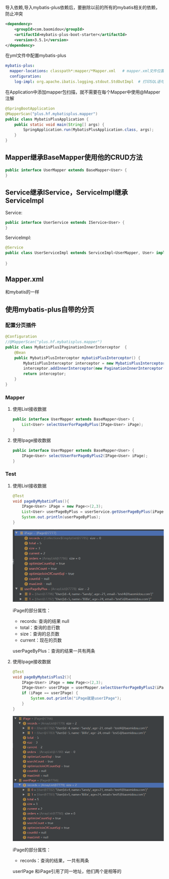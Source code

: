 导入依赖,导入mybatis-plus依赖后，要删除以前的所有的mybatis相关的依赖，防止冲突

```xml
<dependency>
    <groupId>com.baomidou</groupId>
    <artifactId>mybatis-plus-boot-starter</artifactId>
    <version>3.5.1</version>
</dependency>
```

在yml文件中配置mybatis-plus

```yml
mybatis-plus:
  mapper-locations: classpath*:mapper/*Mapper.xml   # mapper.xml文件位置
  configuration:
    log-impl: org.apache.ibatis.logging.stdout.StdOutImpl  # 打印SQL语句
```

在Application中添加mapper包扫描，就不需要在每个Mapper中使用@Mapper注解

```java
@SpringBootApplication
@MapperScan("plus.hf.mybatisplus.mapper")
public class MybatisPlusApplication {
    public static void main(String[] args) {
        SpringApplication.run(MybatisPlusApplication.class, args);
    }
}
```



## Mapper继承BaseMapper使用他的CRUD方法

```java
public interface UserMapper extends BaseMapper<User> {
}
```

## Service继承IService，ServiceImpl继承ServiceImpl

Service:

```java
public interface UserService extends IService<User> {
}
```

ServiceImpl:

```java
@Service
public class UserServiceImpl extends ServiceImpl<UserMapper, User> implements UserService {
    
}
```

## Mapper.xml

和mybatis的一样

## 使用mybatis-plus自带的分页

### 配置分页插件

```java
@Configuration
//@MapperScan("plus.hf.mybatisplus.mapper")
public class MyBatisPlusIPaginationInnerInterceptor  {
    @Bean
    public MybatisPlusInterceptor mybatisPlusInterceptor() {
        MybatisPlusInterceptor interceptor = new MybatisPlusInterceptor();
        interceptor.addInnerInterceptor(new PaginationInnerInterceptor(DbType.MYSQL));
        return interceptor;
    }
}
```



### Mapper

1. 使用List接收数据

   ```java
   public interface UserMapper extends BaseMapper<User> {
       List<User> selectUserForPageByPlus(IPage<User> iPage);
   }
   ```

2. 使用Ipage接收数据

   ```java
   public interface UserMapper extends BaseMapper<User> {
       IPage<User> selectUserForPageByPlus2(IPage<User> iPage);
   }
   ```

### Test

1. 使用List接收数据

   ```java
   @Test
   void pageByMybatisPlus(){
       IPage<User> iPage = new Page<>(2,3);
       List<User> userPageByPlus = userService.getUserPageByPlus(iPage);
       System.out.println(userPageByPlus);
   }
   ```

   ![image-20220426093356527](%E6%95%B4%E5%90%88mybatis-plus.assets/image-20220426093356527.png)

   iPage的部分属性：

   * records: 查询的结果  null
   * total：查询的总行数
   * size：查询的总页数
   * current：现在的页数

   userPageByPlus：查询的结果一共有两条

2. 使用Ipage接收数据

   ```java
   @Test
   void pageByMybatisPlus2(){
       IPage<User> iPage = new Page<>(2,3);
       IPage<User> userIPage = userMapper.selectUserForPageByPlus2(iPage);
       if (iPage == userIPage) {
           System.out.println("iPage就是userIPage");
       }
   }
   ```

   ![image-20220426093923264](%E6%95%B4%E5%90%88mybatis-plus.assets/image-20220426093923264.png)

   iPage的部分属性：

   * records：查询的结果，一共有两条

   userIPage 和iPage引用了同一地址，他们两个是相等的 

​	